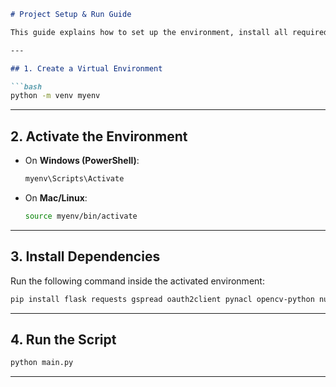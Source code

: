 
````markdown
# Project Setup & Run Guide

This guide explains how to set up the environment, install all required dependencies, and run the project.

---

## 1. Create a Virtual Environment

```bash
python -m venv myenv
````

---

## 2. Activate the Environment

* On **Windows (PowerShell)**:

  ```bash
  myenv\Scripts\Activate
  ```

* On **Mac/Linux**:

  ```bash
  source myenv/bin/activate
  ```

---

## 3. Install Dependencies

Run the following command inside the activated environment:

```bash
pip install flask requests gspread oauth2client pynacl opencv-python numpy matplotlib pandas torch torchvision torchaudio tensorflow
```

---

## 4. Run the Script

```bash
python main.py
```

---


